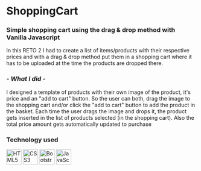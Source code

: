 # ShoppingCart
### Simple shopping cart using the drag &amp; drop method with Vanilla Javascript

In this RETO 2 I had to create a list of items/products with their respective prices and with a drag & drop method put them in a shopping cart
where it has to be uploaded at the time the products are dropped there.

### *- What I did -*

I designed a template of products with their own image of the product, it's price and an "add to cart" button.
So the user can both, drag the image to the shopping cart and/or click the "add to cart" button to add the product in the basket.
Each time the user drags the image and drops it, the product gets inserted in the list of products selected (in the shopping cart).
Also the total price amount gets automatically updated to purchase

### Technology used

<img src="https://upload.wikimedia.org/wikipedia/commons/c/c5/Html5_dise%C3%B1o_web.png" style="display: inline;" width="40" height="auto" alt="HTML5">
<img src="https://cdn.pixabay.com/photo/2017/08/05/11/16/logo-2582747_640.png" style="display: inline;" width="40" height="auto" alt="CSS3">
<img src="http://atuaire.es/viajes/wp-content/plugins/types/vendor/toolset/onthego-resources/onthegosystems-icons/vectors/bootstrap-original-logo.svg" style="display: inline;" width="40" height="auto" alt="Bootstrap">
<img src="https://upload.wikimedia.org/wikipedia/commons/6/6a/JavaScript-logo.png" style="display: inline;" width="40" height="auto" alt="JavaScript">
